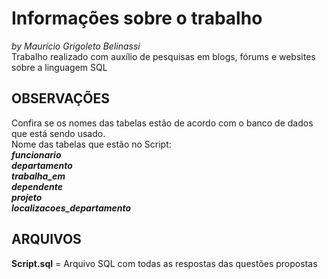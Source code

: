 # Informações sobre o trabalho   
_by Maurício Grigoleto Belinassi_  
Trabalho realizado com auxílio de pesquisas em blogs, fórums e websites sobre a linguagem SQL


## OBSERVAÇÕES  </br>
Confira se os nomes das tabelas estão de acordo com o banco de dados que está sendo usado.  
Nome das tabelas que estão no Script:  
_**funcionario  
departamento  
trabalha_em  
dependente  
projeto  
localizacoes_departamento**_  


## ARQUIVOS  <br/>
**Script.sql** = Arquivo SQL com todas as respostas das questões propostas
